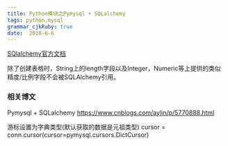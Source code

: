 ```yaml
---
title: Python模块之Pymysql + SQLalchemy
tags: python,mysql
grammar_cjkRuby: true
date:  2018-6-6
---
```


[SQlalchemy官方文档](http://docs.sqlalchemy.org/en/latest/core/tutorial.html)

除了创建表格时，String上的length字段以及Integer，Numeric等上提供的类似精度/比例字段不会被SQLAlchemy引用。





### 相关博文

Pymysql + SQLalchemy
https://www.cnblogs.com/aylin/p/5770888.html

游标设置为字典类型(默认获取的数据是元祖类型)
cursor = conn.cursor(cursor=pymysql.cursors.DictCursor)


